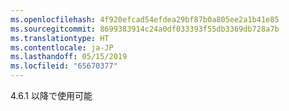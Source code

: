 ```yaml
---
ms.openlocfilehash: 4f920efcad54efdea29bf87b0a805ee2a1b41e85
ms.sourcegitcommit: 8699383914c24a0df033393f55db3369db728a7b
ms.translationtype: HT
ms.contentlocale: ja-JP
ms.lasthandoff: 05/15/2019
ms.locfileid: "65670377"
---
```

4.6.1 以降で使用可能
